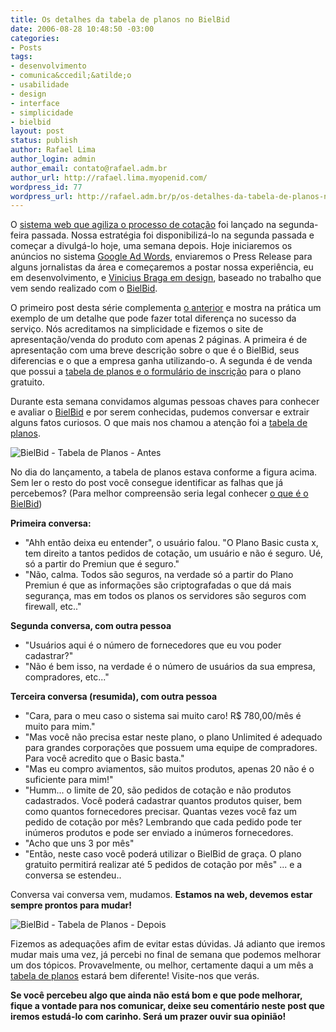 ```yaml
---
title: Os detalhes da tabela de planos no BielBid
date: 2006-08-28 10:48:50 -03:00
categories:
- Posts
tags:
- desenvolvimento
- comunica&ccedil;&atilde;o
- usabilidade
- design
- interface
- simplicidade
- bielbid
layout: post
status: publish
author: Rafael Lima
author_login: admin
author_email: contato@rafael.adm.br
author_url: http://rafael.lima.myopenid.com/
wordpress_id: 77
wordpress_url: http://rafael.adm.br/p/os-detalhes-da-tabela-de-planos-no-bielbid/
---
```


O <a href="http://bielbid.com.br">sistema web que agiliza o processo de cota&ccedil;&atilde;o</a> foi lan&ccedil;ado na segunda-feira passada. Nossa estrat&eacute;gia foi disponibiliz&aacute;-lo na segunda passada e come&ccedil;ar a divulg&aacute;-lo hoje, uma semana depois.
Hoje iniciaremos os an&uacute;ncios no sistema <a href="https://adwords.google.com">Google Ad Words</a>, enviaremos o Press Release para alguns jornalistas da &aacute;rea e come&ccedil;aremos a postar nossa experi&ecirc;ncia, eu em desenvolvimento, e <a href="http://viniciusbraga.com">Vinicius Braga em design</a>, baseado no trabalho que vem sendo realizado com o <a href="http://bielbid.com.br">BielBid</a>.

O primeiro post desta s&eacute;rie complementa <a href="http://rafael.adm.br/p/o-real-valor-de-um-sistema-esta-nos-detalhes/">o anterior</a> e mostra na pr&aacute;tica um exemplo de um detalhe que pode fazer total diferen&ccedil;a no sucesso da servi&ccedil;o.
N&oacute;s acreditamos na simplicidade e fizemos o site de apresenta&ccedil;&atilde;o/venda do produto com apenas 2 p&aacute;ginas. A primeira &eacute; de apresenta&ccedil;&atilde;o com uma breve descri&ccedil;&atilde;o sobre o que &eacute; o BielBid, seus diferencias e o que a empresa ganha utilizando-o. A segunda &eacute; de venda que possui a <a href="http://bielbid.com.br/pt-BR/signup">tabela de planos e o formul&aacute;rio de inscri&ccedil;&atilde;o</a> para o plano gratuito.

Durante esta semana convidamos algumas pessoas chaves para conhecer e avaliar o <a href="http://bielbid.com.br">BielBid</a> e por serem conhecidas, pudemos conversar e extrair alguns fatos curiosos. O que mais nos chamou a aten&ccedil;&atilde;o foi a <a href="http://bielbid.com.br/pt-BR/signup">tabela de planos</a>.

<img id="image75" src="http://rafael.adm.br/wp-content/uploads/2006/08/bielbid-planos-antes.png" alt="BielBid - Tabela de Planos - Antes" />

No dia do lan&ccedil;amento, a tabela de planos estava conforme a figura acima. Sem ler o resto do post voc&ecirc; consegue identificar as falhas que j&aacute; percebemos? (Para melhor compreens&atilde;o seria legal conhecer <a href="http://bielbid.com.br">o que &eacute; o BielBid</a>)

<strong>Primeira conversa:</strong>
- "Ahh ent&atilde;o deixa eu entender", o usu&aacute;rio falou. "O Plano Basic custa x, tem direito a tantos pedidos de cota&ccedil;&atilde;o, um usu&aacute;rio e n&atilde;o &eacute; seguro. U&eacute;, s&oacute; a partir do Premiun que &eacute; seguro."
- "N&atilde;o, calma. Todos s&atilde;o seguros, na verdade s&oacute; a partir do Plano Premiun &eacute; que as informa&ccedil;&otilde;es s&atilde;o criptografadas o que d&aacute; mais seguran&ccedil;a, mas em todos os planos os servidores s&atilde;o seguros com firewall, etc.."

<strong>Segunda conversa, com outra pessoa</strong>
- "Usu&aacute;rios aqui &eacute; o n&uacute;mero de fornecedores que eu vou poder cadastrar?"
- "N&atilde;o &eacute; bem isso, na verdade &eacute; o n&uacute;mero de usu&aacute;rios da sua empresa, compradores, etc..."

<strong>Terceira conversa (resumida), com outra pessoa</strong>
- "Cara, para o meu caso o sistema sai muito caro! R$ 780,00/m&ecirc;s &eacute; muito para mim."
- "Mas voc&ecirc; n&atilde;o precisa estar neste plano, o plano Unlimited &eacute; adequado para grandes corpora&ccedil;&otilde;es que possuem uma equipe de compradores. Para voc&ecirc; acredito que o Basic basta."
- "Mas eu compro aviamentos, s&atilde;o muitos produtos, apenas 20 n&atilde;o &eacute; o suficiente para mim!"
- "Humm... o limite de 20, s&atilde;o pedidos de cota&ccedil;&atilde;o e n&atilde;o produtos cadastrados. Voc&ecirc; poder&aacute; cadastrar quantos produtos quiser, bem como quantos fornecedores precisar. Quantas vezes voc&ecirc; faz um pedido de cota&ccedil;&atilde;o por m&ecirc;s? Lembrando que cada pedido pode ter in&uacute;meros produtos e pode ser enviado a in&uacute;meros fornecedores.
- "Acho que uns 3 por m&ecirc;s"
- "Ent&atilde;o, neste caso voc&ecirc; poder&aacute; utilizar o BielBid de gra&ccedil;a. O plano gratuito permitir&aacute; realizar at&eacute; 5 pedidos de cota&ccedil;&atilde;o por m&ecirc;s"
... e a conversa se estendeu..

Conversa vai conversa vem, mudamos. <strong>Estamos na web, devemos estar sempre prontos para mudar!</strong>

<img id="image76" src="http://rafael.adm.br/wp-content/uploads/2006/08/bielbid-planos-depois.png" alt="BielBid - Tabela de Planos - Depois" />

Fizemos as adequa&ccedil;&otilde;es afim de evitar estas d&uacute;vidas. J&aacute; adianto que iremos mudar mais uma vez, j&aacute; percebi no final de semana que podemos melhorar um dos t&oacute;picos. Provavelmente, ou melhor, certamente daqui a um m&ecirc;s a <a href="http://bielbid.com.br/pt-BR/signup">tabela de planos</a> estar&aacute; bem diferente! Visite-nos que ver&aacute;s.

<strong>Se voc&ecirc; percebeu algo que ainda n&atilde;o est&aacute; bom e que pode melhorar, fique a vontade para nos comunicar, deixe seu coment&aacute;rio neste post que iremos estud&aacute;-lo com carinho. Ser&aacute; um prazer ouvir sua opini&atilde;o!
</strong>
